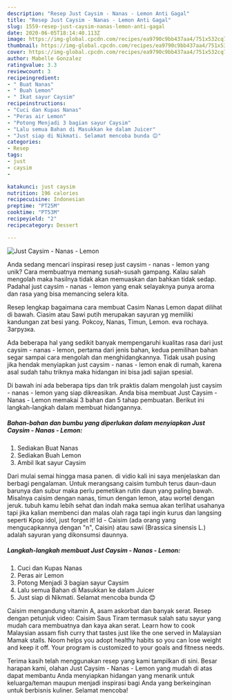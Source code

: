 ```yaml
---
description: "Resep Just Caysim - Nanas - Lemon Anti Gagal"
title: "Resep Just Caysim - Nanas - Lemon Anti Gagal"
slug: 1559-resep-just-caysim-nanas-lemon-anti-gagal
date: 2020-06-05T18:14:40.113Z
image: https://img-global.cpcdn.com/recipes/ea9790c9bb437aa4/751x532cq70/just-caysim-nanas-lemon-foto-resep-utama.jpg
thumbnail: https://img-global.cpcdn.com/recipes/ea9790c9bb437aa4/751x532cq70/just-caysim-nanas-lemon-foto-resep-utama.jpg
cover: https://img-global.cpcdn.com/recipes/ea9790c9bb437aa4/751x532cq70/just-caysim-nanas-lemon-foto-resep-utama.jpg
author: Mabelle Gonzalez
ratingvalue: 3.3
reviewcount: 3
recipeingredient:
- " Buat Nanas"
- " Buah Lemon"
- " Ikat sayur Caysim"
recipeinstructions:
- "Cuci dan Kupas Nanas"
- "Peras air Lemon"
- "Potong Menjadi 3 bagian sayur Caysim"
- "Lalu semua Bahan di Masukkan ke dalam Juicer"
- "Just siap di Nikmati. Selamat mencoba bunda 😊"
categories:
- Resep
tags:
- just
- caysim
- 

katakunci: just caysim  
nutrition: 196 calories
recipecuisine: Indonesian
preptime: "PT25M"
cooktime: "PT53M"
recipeyield: "2"
recipecategory: Dessert

---
```



![Just Caysim - Nanas - Lemon](https://img-global.cpcdn.com/recipes/ea9790c9bb437aa4/751x532cq70/just-caysim-nanas-lemon-foto-resep-utama.jpg)

Anda sedang mencari inspirasi resep just caysim - nanas - lemon yang unik? Cara membuatnya memang susah-susah gampang. Kalau salah mengolah maka hasilnya tidak akan memuaskan dan bahkan tidak sedap. Padahal just caysim - nanas - lemon yang enak selayaknya punya aroma dan rasa yang bisa memancing selera kita.

Resep lengkap bagaimana cara membuat Casim Nanas Lemon dapat dilihat di bawah. Ciasim atau Sawi putih merupakan sayuran yg memiliki kandungan zat besi yang. Pokcoy, Nanas, Timun, Lemon. eva rochaya. Загрузка.

Ada beberapa hal yang sedikit banyak mempengaruhi kualitas rasa dari just caysim - nanas - lemon, pertama dari jenis bahan, kedua pemilihan bahan segar sampai cara mengolah dan menghidangkannya. Tidak usah pusing jika hendak menyiapkan just caysim - nanas - lemon enak di rumah, karena asal sudah tahu triknya maka hidangan ini bisa jadi sajian spesial.


Di bawah ini ada beberapa tips dan trik praktis dalam mengolah just caysim - nanas - lemon yang siap dikreasikan. Anda bisa membuat Just Caysim - Nanas - Lemon memakai 3 bahan dan 5 tahap pembuatan. Berikut ini langkah-langkah dalam membuat hidangannya.

<!--inarticleads1-->

##### Bahan-bahan dan bumbu yang diperlukan dalam menyiapkan Just Caysim - Nanas - Lemon:

1. Sediakan  Buat Nanas
1. Sediakan  Buah Lemon
1. Ambil  Ikat sayur Caysim


Dari mulai semai hingga masa panen. di vidio kali ini saya menjelaskan dan berbagi pengalaman. Untuk merangsang caisim tumbuh terus daun-daun barunya dan subur maka perlu pemetikan rutin daun yang paling bawah. Misalnya caisim dengan nanas, timun dengan lemon, atau wortel dengan jeruk. tubuh kamu lebih sehat dan indah maka semua akan terlihat usahanya tapi jika kalian membenci dan malas olah raga tapi ingin kurus dan langsing seperti Kpop idol, just forget it! Id - Caisim (ada orang yang mengucapkannya dengan &#34;n&#34;, Caisin) atau sawi (Brassica sinensis L.) adalah sayuran yang dikonsumsi daunnya. 

<!--inarticleads2-->

##### Langkah-langkah membuat Just Caysim - Nanas - Lemon:

1. Cuci dan Kupas Nanas
1. Peras air Lemon
1. Potong Menjadi 3 bagian sayur Caysim
1. Lalu semua Bahan di Masukkan ke dalam Juicer
1. Just siap di Nikmati. Selamat mencoba bunda 😊


Caisim mengandung vitamin A, asam askorbat dan banyak serat. Resep dengan petunjuk video: Caisim Saus Tiram termasuk salah satu sayur yang mudah cara membuatnya dan kaya akan serat. Learn how to cook Malaysian assam fish curry that tastes just like the one served in Malaysian Mamak stalls. Noom helps you adopt healthy habits so you can lose weight and keep it off. Your program is customized to your goals and fitness needs. 

Terima kasih telah menggunakan resep yang kami tampilkan di sini. Besar harapan kami, olahan Just Caysim - Nanas - Lemon yang mudah di atas dapat membantu Anda menyiapkan hidangan yang menarik untuk keluarga/teman maupun menjadi inspirasi bagi Anda yang berkeinginan untuk berbisnis kuliner. Selamat mencoba!
